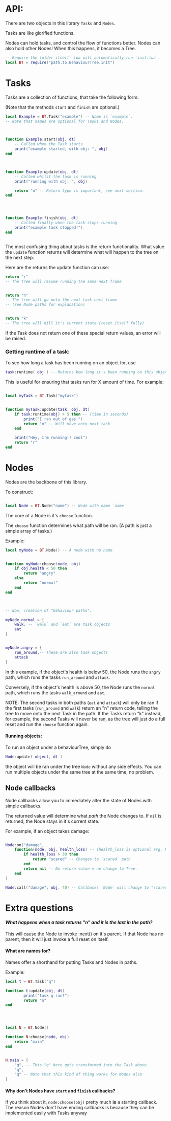 


# API:
There are two objects in this library
`Tasks` and `Nodes`.


Tasks are like glorified functions.


Nodes can hold tasks, and control the flow of functions better. Nodes can also hold other Nodes! When this happens, it becomes a Tree.


```lua
-- Require the folder itself- lua will automatically run `init.lua`.
local BT = require("path.to.BehaviourTree.init")
```

# Tasks

Tasks are a collection of functions, that take the following form:

(Note that the methods `start` and `finish` are optional.)
```lua
local Example = BT.Task("example") -- Name is `example`.
-- Note that names are optional for Tasks and Nodes.



function Example:start(obj, dt)
    -- Called when the Task starts
    print("example started, with obj: ", obj)
end



function Example:update(obj, dt)
    -- Called whilst the task is running
    print("running with obj: ", obj)

    return "n" -- Return type is important, see next section.
end




function Example:finish(obj, dt)
    -- Called finally when the task stops running
    print("example task stopped!")
end



```
The most confusing thing about tasks is the return functionality.
What value the `update` function returns will determine what will happen to the tree on the next step.


Here are the returns the update function can use:
```lua
return "r" 
-- The tree will resume running the same next frame


return "n"
-- The tree will go onto the next task next frame
-- (see Node paths for explanation)


return "k"
-- The tree will kill it's current state (reset itself fully)
```
If the Task does not return one of these special return values, an error will be raised.


### Getting runtime of a task:

To see how long a task has been running on an object for, use
```lua
task:runtime( obj ) -- Returns how long it's been running on this object for!
```
This is useful for ensuring that tasks run for X amount of time.
For example:
```lua

local myTask = BT.Task("mytask")


function myTask:update(task, obj, dt)
    if task:runtime(obj) > 5 then -- (time in seconds)
        print("I ran out of gas.")
        return "n" -- Will move onto next task
    end

    print("Hey, I'm running!! cool")
    return "r"
end

```

# Nodes

Nodes are the backbone of this library.

To construct:
```lua

local Node = BT.Node("name") -- Node with name `name`

```
The core of a Node is it's `choose` function.

The `choose` function determines what path will be ran. (A path is just a simple array of tasks.) 

Example:

```lua
local myNode = BT.Node() -- A node with no name


function myNode:choose(node, obj)
    if obj.health < 50 then
        return "angry"
    else
        return "normal"
    end
end



-- Now, creation of "behaviour paths":

myNode.normal = {
    walk, -- `walk` and `eat` are task objects
    eat
}


myNode.angry = {
    run_around,-- These are also task objects
    attack 
}


```

In this example, if the object's health is below 50, the Node runs the `angry` path, which runs the tasks `run_around` and `attack`.

Conversely, if the object's health is above 50, the Node runs the `normal` path, which runs the tasks `walk_around` and `eat`.


NOTE:
The second tasks in both paths (`eat` and `attack`) will only be ran if the first tasks (`run_around` and `walk`) return an "n" return code, telling the tree to move onto the next Task in the path.
If the Tasks return "k" instead, for example, the second Tasks will never be ran, as the tree will just do a full reset and run the `choose` function again.


#### Running objects:

To run an object under a behaviourTree, simply do
```lua
Node:update( object, dt )
```
the object will be ran under the tree `Node` without any side effects. You can run multiple objects under the same tree at the same time, no problem.




## Node callbacks
Node callbacks allow you to immediately alter the state of Nodes with simple callbacks.

The returned value will determine what *path* the Node changes to. If `nil` is returned, the Node stays in it's current state.

For example, if an object takes damage:
```lua

Node:on("damage",
    function(node, obj, health_loss) -- (health_loss is optional arg. Have as many as you want)
        if health_loss > 30 then
            return "scared" -- Changes to `scared` path
        end
        return nil -- No return value = no change to Tree.
    end
)

Node:call("damage", obj, 40) -- Callback! `Node` will change to "scared" path.
```


# Extra questions

#### *What happens when a task returns "n" and it is the last in the path?*
This will cause the Node to invoke :next() on it's parent. If that Node has no parent, then it will just invoke a full reset on itself.


#### What are names for?
Names offer a shorthand for putting Tasks and Nodes in paths.

Example:
```lua
local t = BT.Task("q")

function t:update(obj, dt)
        print("task q ran!")
        return "n"
end




local N = BT.Node()

function N:choose(node, obj)
    return "main"
end


N.main = {
    "q", -- This "q" here gets transformed into the Task above.
    "q", 
    "q" -- Note that this kind of thing works for Nodes also
}

```
#### Why don't Nodes have `start` and `finish` callbacks?
If you think about it, `node:choose(obj)` pretty much **is** a starting callback. The reason Nodes don't have ending callbacks is because they can be implemented easily with Tasks anyway




